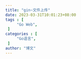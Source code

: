 ```yaml
---
title: "gin~文件上传"
date: 2023-03-31T10:01:23+08:00
tags : [                                    
     "Go Web",
 ]
categories : [                              
     "Go语言",
 ]
author: "博文"  
---
```


